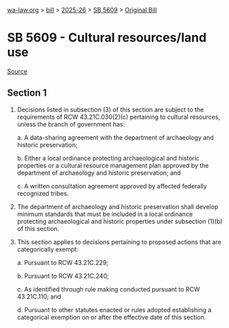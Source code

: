[wa-law.org](/) > [bill](/bill/) > [2025-26](/bill/2025-26/) > [SB 5609](/bill/2025-26/sb/5609/) > [Original Bill](/bill/2025-26/sb/5609/1/)

# SB 5609 - Cultural resources/land use

[Source](http://lawfilesext.leg.wa.gov/biennium/2025-26/Pdf/Bills/Senate%20Bills/5609.pdf)

## Section 1
1. Decisions listed in subsection (3) of this section are subject to the requirements of RCW 43.21C.030(2)(c) pertaining to cultural resources, unless the branch of government has:

    a. A data-sharing agreement with the department of archaeology and historic preservation;

    b. Either a local ordinance protecting archaeological and historic properties or a cultural resource management plan approved by the department of archaeology and historic preservation; and

    c. A written consultation agreement approved by affected federally recognized tribes.

2. The department of archaeology and historic preservation shall develop minimum standards that must be included in a local ordinance protecting archaeological and historic properties under subsection (1)(b) of this section.

3. This section applies to decisions pertaining to proposed actions that are categorically exempt:

    a. Pursuant to RCW 43.21C.229;

    b. Pursuant to RCW 43.21C.240;

    c. As identified through rule making conducted pursuant to RCW 43.21C.110; and

    d. Pursuant to other statutes enacted or rules adopted establishing a categorical exemption on or after the effective date of this section.
